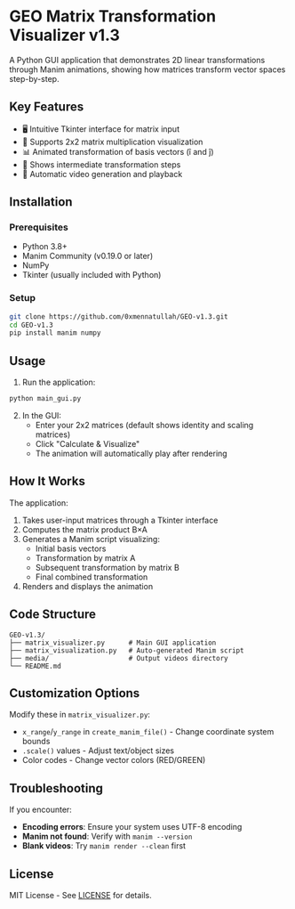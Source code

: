 # GEO Matrix Transformation Visualizer v1.3

A Python GUI application that demonstrates 2D linear transformations through Manim animations, showing how matrices transform vector spaces step-by-step.

## Key Features

- 🖥️ Intuitive Tkinter interface for matrix input
- 🧮 Supports 2x2 matrix multiplication visualization
- 📊 Animated transformation of basis vectors (î and ĵ)
- 🔄 Shows intermediate transformation steps
- 🎥 Automatic video generation and playback

## Installation

### Prerequisites
- Python 3.8+
- Manim Community (v0.19.0 or later)
- NumPy
- Tkinter (usually included with Python)

### Setup
```bash
git clone https://github.com/0xmennatullah/GEO-v1.3.git
cd GEO-v1.3
pip install manim numpy
```

## Usage

1. Run the application:
```bash
python main_gui.py
```

2. In the GUI:
   - Enter your 2x2 matrices (default shows identity and scaling matrices)
   - Click "Calculate & Visualize"
   - The animation will automatically play after rendering

## How It Works

The application:
1. Takes user-input matrices through a Tkinter interface
2. Computes the matrix product B×A
3. Generates a Manim script visualizing:
   - Initial basis vectors
   - Transformation by matrix A
   - Subsequent transformation by matrix B
   - Final combined transformation
4. Renders and displays the animation

## Code Structure

```
GEO-v1.3/
├── matrix_visualizer.py      # Main GUI application
├── matrix_visualization.py   # Auto-generated Manim script
├── media/                    # Output videos directory
└── README.md
```

## Customization Options

Modify these in `matrix_visualizer.py`:
- `x_range`/`y_range` in `create_manim_file()` - Change coordinate system bounds
- `.scale()` values - Adjust text/object sizes
- Color codes - Change vector colors (RED/GREEN)

## Troubleshooting

If you encounter:
- **Encoding errors**: Ensure your system uses UTF-8 encoding
- **Manim not found**: Verify with `manim --version`
- **Blank videos**: Try `manim render --clean` first

## License

MIT License - See [LICENSE](LICENSE) for details.

